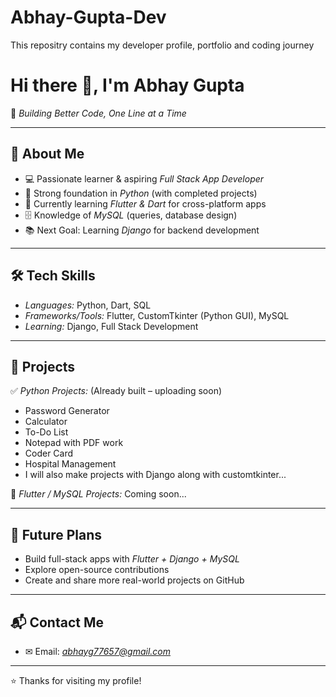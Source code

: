 # Abhay-Gupta-Dev
This repositry contains my developer profile, portfolio and coding journey

# Hi there 👋, I'm Abhay Gupta  

🚀 *Building Better Code, One Line at a Time*  

---

## 🌟 About Me  
- 💻 Passionate learner & aspiring *Full Stack App Developer*  
- 🐍 Strong foundation in *Python* (with completed projects)  
- 🎯 Currently learning *Flutter & Dart* for cross-platform apps  
- 🗄 Knowledge of *MySQL* (queries, database design)  
- 📚 Next Goal: Learning *Django* for backend development  

---

## 🛠 Tech Skills  
- *Languages:* Python, Dart, SQL  
- *Frameworks/Tools:* Flutter, CustomTkinter (Python GUI), MySQL  
- *Learning:* Django, Full Stack Development 

---

## 📂 Projects  
✅ *Python Projects:* (Already built – uploading soon)  
- Password Generator
- Calculator
- To-Do List
- Notepad with PDF work
- Coder Card
- Hospital Management
- I will also make projects with Django along with customtkinter...


🌱 *Flutter / MySQL Projects:* Coming soon...  

---

## 🎯 Future Plans  
- Build full-stack apps with *Flutter + Django + MySQL*  
- Explore open-source contributions  
- Create and share more real-world projects on GitHub  

---

## 📬 Contact Me  
- ✉ Email: *abhayg77657@gmail.com* 

---
⭐ Thanks for visiting my profile!
